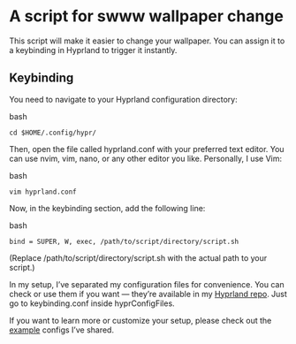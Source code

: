# A script for swww wallpaper change

This script will make it easier to change your wallpaper.
You can assign it to a keybinding in Hyprland to trigger it instantly.

## Keybinding

You need to navigate to your Hyprland configuration directory:

bash
```
cd $HOME/.config/hypr/
```
Then, open the file called hyprland.conf with your preferred text editor. You can use nvim, vim, nano, or any other editor you like.
Personally, I use Vim:

bash
```
vim hyprland.conf
```
Now, in the keybinding section, add the following line:

bash
```
bind = SUPER, W, exec, /path/to/script/directory/script.sh
```
(Replace /path/to/script/directory/script.sh with the actual path to your script.)

In my setup, I’ve separated my configuration files for convenience. You can check or use them if you want — they’re available in my [Hyprland repo](https://github.com/nirojnaik12/hyprlandDotfile). Just go to keybinding.conf inside hyprConfigFiles.

If you want to learn more or customize your setup, please check out the [example](https://github.com/LGFae/swww/tree/main/example_scripts) configs I’ve shared.
